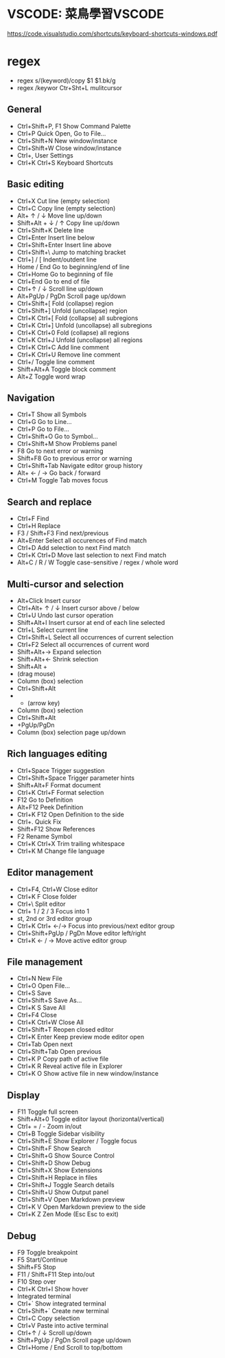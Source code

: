# VSCODE: 菜鳥學習VSCODE
https://code.visualstudio.com/shortcuts/keyboard-shortcuts-windows.pdf
# regex
* regex s/(keyword)/copy $1 $1.bk/g
* regex /keywor   Ctr+Sht+L mulitcursor
## General
* Ctrl+Shift+P, F1 Show Command Palette
* Ctrl+P Quick Open, Go to File…
* Ctrl+Shift+N New window/instance
* Ctrl+Shift+W Close window/instance
* Ctrl+, User Settings
* Ctrl+K Ctrl+S Keyboard Shortcuts
## Basic editing
* Ctrl+X Cut line (empty selection)
* Ctrl+C Copy line (empty selection)
* Alt+ ↑ / ↓ Move line up/down
* Shift+Alt + ↓ / ↑ Copy line up/down
* Ctrl+Shift+K Delete line
* Ctrl+Enter Insert line below
* Ctrl+Shift+Enter Insert line above
* Ctrl+Shift+\ Jump to matching bracket
* Ctrl+] / [ Indent/outdent line
* Home / End Go to beginning/end of line
* Ctrl+Home Go to beginning of file
* Ctrl+End Go to end of file
* Ctrl+↑ / ↓ Scroll line up/down
* Alt+PgUp / PgDn Scroll page up/down
* Ctrl+Shift+[ Fold (collapse) region
* Ctrl+Shift+] Unfold (uncollapse) region
* Ctrl+K Ctrl+[ Fold (collapse) all subregions
* Ctrl+K Ctrl+] Unfold (uncollapse) all subregions
* Ctrl+K Ctrl+0 Fold (collapse) all regions
* Ctrl+K Ctrl+J Unfold (uncollapse) all regions
* Ctrl+K Ctrl+C Add line comment
* Ctrl+K Ctrl+U Remove line comment
* Ctrl+/ Toggle line comment
* Shift+Alt+A Toggle block comment
* Alt+Z Toggle word wrap
## Navigation
* Ctrl+T Show all Symbols
* Ctrl+G Go to Line...
* Ctrl+P Go to File...
* Ctrl+Shift+O Go to Symbol...
* Ctrl+Shift+M Show Problems panel
* F8 Go to next error or warning
* Shift+F8 Go to previous error or warning
* Ctrl+Shift+Tab Navigate editor group history
* Alt+ ← / → Go back / forward
* Ctrl+M Toggle Tab moves focus
## Search and replace
* Ctrl+F Find
* Ctrl+H Replace
* F3 / Shift+F3 Find next/previous
* Alt+Enter Select all occurences of Find match
* Ctrl+D Add selection to next Find match
* Ctrl+K Ctrl+D Move last selection to next Find match
* Alt+C / R / W Toggle case-sensitive / regex / whole word
## Multi-cursor and selection
* Alt+Click Insert cursor
* Ctrl+Alt+ ↑ / ↓ Insert cursor above / below
* Ctrl+U Undo last cursor operation
* Shift+Alt+I Insert cursor at end of each line selected
* Ctrl+L Select current line
* Ctrl+Shift+L Select all occurrences of current selection
* Ctrl+F2 Select all occurrences of current word
* Shift+Alt+→ Expand selection
* Shift+Alt+← Shrink selection
* Shift+Alt +
* (drag mouse)
* Column (box) selection
* Ctrl+Shift+Alt
* + (arrow key)
* Column (box) selection
* Ctrl+Shift+Alt
* +PgUp/PgDn
* Column (box) selection page up/down
## Rich languages editing
* Ctrl+Space Trigger suggestion
* Ctrl+Shift+Space Trigger parameter hints
* Shift+Alt+F Format document
* Ctrl+K Ctrl+F Format selection
* F12 Go to Definition
* Alt+F12 Peek Definition
* Ctrl+K F12 Open Definition to the side
* Ctrl+. Quick Fix
* Shift+F12 Show References
* F2 Rename Symbol
* Ctrl+K Ctrl+X Trim trailing whitespace
* Ctrl+K M Change file language
## Editor management
* Ctrl+F4, Ctrl+W Close editor
* Ctrl+K F Close folder
* Ctrl+\ Split editor
* Ctrl+ 1 / 2 / 3 Focus into 1
* st, 2nd or 3rd editor group
* Ctrl+K Ctrl+ ←/→ Focus into previous/next editor group
* Ctrl+Shift+PgUp / PgDn Move editor left/right
* Ctrl+K ← / → Move active editor group
## File management
* Ctrl+N New File
* Ctrl+O Open File...
* Ctrl+S Save
* Ctrl+Shift+S Save As...
* Ctrl+K S Save All
* Ctrl+F4 Close
* Ctrl+K Ctrl+W Close All
* Ctrl+Shift+T Reopen closed editor
* Ctrl+K Enter Keep preview mode editor open
* Ctrl+Tab Open next
* Ctrl+Shift+Tab Open previous
* Ctrl+K P Copy path of active file
* Ctrl+K R Reveal active file in Explorer
* Ctrl+K O Show active file in new window/instance
## Display
* F11 Toggle full screen
* Shift+Alt+0 Toggle editor layout (horizontal/vertical)
* Ctrl+ = / - Zoom in/out
* Ctrl+B Toggle Sidebar visibility
* Ctrl+Shift+E Show Explorer / Toggle focus
* Ctrl+Shift+F Show Search
* Ctrl+Shift+G Show Source Control
* Ctrl+Shift+D Show Debug
* Ctrl+Shift+X Show Extensions
* Ctrl+Shift+H Replace in files
* Ctrl+Shift+J Toggle Search details
* Ctrl+Shift+U Show Output panel
* Ctrl+Shift+V Open Markdown preview
* Ctrl+K V Open Markdown preview to the side
* Ctrl+K Z Zen Mode (Esc Esc to exit)
## Debug
* F9 Toggle breakpoint
* F5 Start/Continue
* Shift+F5 Stop
* F11 / Shift+F11 Step into/out
* F10 Step over
* Ctrl+K Ctrl+I Show hover
* Integrated terminal
* Ctrl+` Show integrated terminal
* Ctrl+Shift+` Create new terminal
* Ctrl+C Copy selection
* Ctrl+V Paste into active terminal
* Ctrl+↑ / ↓ Scroll up/down
* Shift+PgUp / PgDn Scroll page up/down
* Ctrl+Home / End Scroll to top/bottom
